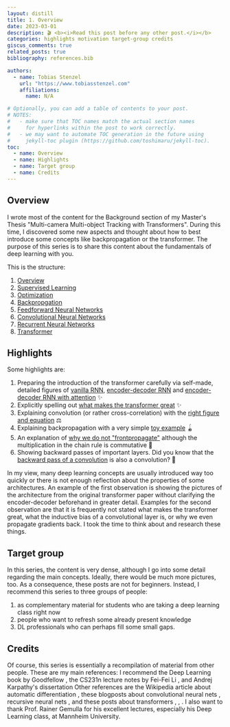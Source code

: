 ```yaml
---
layout: distill
title: 1. Overview
date: 2023-03-01
description: 🎬 <b><i>Read this post before any other post.</i></b>
categories: highlights motivation target-group credits
giscus_comments: true
related_posts: true
bibliography: references.bib

authors:
  - name: Tobias Stenzel
    url: "https://www.tobiasstenzel.com"
    affiliations:
      name: N/A

# Optionally, you can add a table of contents to your post.
# NOTES:
#   - make sure that TOC names match the actual section names
#     for hyperlinks within the post to work correctly.
#   - we may want to automate TOC generation in the future using
#     jekyll-toc plugin (https://github.com/toshimaru/jekyll-toc).
toc:
  - name: Overview
  - name: Highlights
  - name: Target group
  - name: Credits
---
```


## Overview

I wrote most of the content for the Background section of my Master's Thesis
"Multi-camera Multi-object Tracking with Transformers". During this time, I discovered some new aspects and thought about
how to best introduce some concepts like backpropagation or the transformer. The purpose of this series is to share
this content about the fundamentals of deep learning with you.

This is the structure:
1. [Overview](https://www.tobiasstenzel.com/blog/2023/overview/)
2. [Supervised Learning](https://www.tobiasstenzel.com/blog/2023/supervised-learning/)
3. [Optimization](https://www.tobiasstenzel.com/blog/2023/optimization/)
4. [Backpropgation](https://www.tobiasstenzel.com/blog/2023/backprop/)
5. [Feedforward Neural Networks](https://www.tobiasstenzel.com/blog/2023/fnn/)
6. [Convolutional Neural Networks](https://www.tobiasstenzel.com/blog/2023/cnn/)
7. [Recurrent Neural Networks](https://www.tobiasstenzel.com/blog/2023/rnn/)
8. [Transformer](https://www.tobiasstenzel.com/blog/2023/transformer/)

## Highlights

Some highlights are:

1. Preparing the introduction of the transformer carefully via self-made, detailed figures of [vanilla RNN](https://www.tobiasstenzel.com/blog/2023/rnn/#fig:vanilla-rnn), [encoder-decoder RNN](https://www.tobiasstenzel.com/blog/2023/rnn/#fig:encoder-decoder-rnn) and [encoder-decoder RNN with attention](https://www.tobiasstenzel.com/blog/2023/transformer/#fig:attention/) ✨
2. Explicitly spelling out [what makes the transformer great](https://www.tobiasstenzel.com/blog/2023/transformer/#the-complete-transformer-architecture) ✨
3. Explaining convolution (or rather cross-correlation) with the [right figure and equation](https://www.tobiasstenzel.com/blog/2023/cnn/#cross-correlation) ⚖
4. Explaining backpropagation with a very simple [toy example](https://www.tobiasstenzel.com/blog/2023/backprop/#toy-example) 🪀
5. An explanation of [why we do not "frontpropagate"](https://www.tobiasstenzel.com/blog/2023/backprop/#reverse-accumulation) although the multiplication in the chain rule is commutative 🤯
6. Showing backward passes of important layers. Did you know that the [backward pass of a convolution](https://www.tobiasstenzel.com/blog/2023/cnn/#backward-pass/) is also a convolution? 🤯

In my view, many deep learning concepts are usually introduced way too quickly or there is not enough reflection about the properties of some architectures. An example of the first observation is showing the pictures of the architecture from the original transformer paper without clarifying the encoder-decoder
beforehand in greater detail. Examples for the second observation are that it is frequently not stated what makes
the transformer great, what the inductive bias of a convolutional layer is, or why we even propagate gradients back. I took
the time to think about and research these things.

## Target group

In this series, the content is very dense, although I go into some detail regarding the main concepts. Ideally, there would be much more pictures, too. As a consequence, these posts are not for beginners. Instead, I recommend this series to three groups of people:

1. as complementary material for students who are taking a deep learning class right now
2. people who want to refresh some already present knowledge
3. DL professionals who can perhaps fill some small gaps.

## Credits

Of course, this series is essentially a recompilation of material from other people.
These are my main references: I recommend the Deep Learning book by Goodfellow <d-cite key="goodfellow_deep_2016"></d-cite>
, the CS231n lecture notes by Fei-Fei Li <d-cite key="li_cs231n_2018"></d-cite>, and Andrej Karpathy's dissertation <d-cite key="karpathy_connecting_2016"></d-cite> Other references are the Wikipedia article about automatic differentiation <d-cite key="noauthor_automatic_nodate"></d-cite>
, these blogposts about convolutional neural nets <d-cite key="kafunah_backpropagation_2016"></d-cite>, recursive neural nets <d-cite key="arat_backpropagation_2019"></d-cite>, and these posts about transformers <d-cite key="weng_attention_2018"></d-cite>, <d-cite key="karpathy_transformer_2022"></d-cite>, <d-cite key="vaswani_transformers_2021"></d-cite>.
I also want to thank Prof. Rainer Gemulla for his excellent lectures, especially his Deep Learning class, at Mannheim University.


